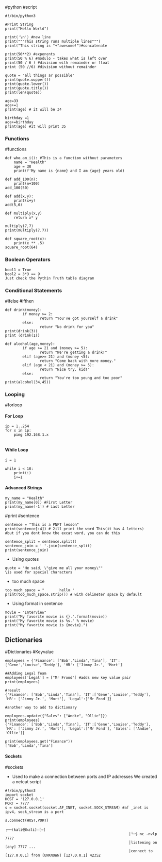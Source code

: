 #python
#script 

```
#!/bin/python3

#Print String
print("Hello World")
```

```
print('\n') #new line
print("""This string runs multiple lines""")
print("This string is "+"awesome!")#concatenate

```

```
print(50**2) #exponents
print(50 % 6) #modulo - takes what is left over
print(50 / 6 ) #division with remainder or float
print (50 //6) #division without remainder
```

```
quote = "all things ar possible"
print(quote.uupper())
print(quote.lower())
print(quote.title())
print(len(quote))
```

```
age=33
age+=1
print(age) # it will be 34

birthday =1
age+=birthday
print(age) #it will print 35

```

### Functions
#functions

```
def who_am_i(): #This is a function without parameters
	name = "Health"
	age = 30
	print(f'My name is {name} and I am {age} years old)
```

```
def add_100(n):
	print(n+100)
add_100(50)
```

```
def add(x,y):
	print(x+y)
add(5,6)
```

```
def multiply(x,y)
	return x* y

multiply(7,7)
print(multiply(7,7))
```

```
def square_root(x):
	print(x ** .5)
square_root(64)
```

### Boolean Operators

```
bool1 = True
bool2 = 3*3 == 9
Just check the Pythin Truth table diagram

```

### Conditional Statements

#ifelse
#ifthen 

```
def drink(money):
        if money >= 2:
                return "You've got yourself a drink"
        else:
                retunr "No drink for you"
print(drink(3))
print (drink(1))

def alcohol(age,money):
        if age >= 21 and (money >= 5):
                return "We're getting a drink!"
        elif (age>= 21) and (money <5):
                return "Come back with more money."
        elif (age < 21) and (money >= 5):
                return "Nice try, kid!"
        else:
                return "You're too young and too poor"
print(alcohol(34,45))

```

### Looping

#forloop
#### For Loop

```
ip = 1..254
for x in ip:
	ping 192.168.1.x
	
```

#### While Loop

```
i = 1

while i < 10:
	print(i)
	i+=1
```

#### Advanced Strings
```
my_name = "Health"
print(my_name[0]) #First Letter
print(my_name[-1]) # Last Letter
```
#print 
#sentence
```
sentence = "This is a PNPT lesson"
print(sentence[:4]) # 2ill print the word This(it has 4 letters)
#but if you dont know the excat word, you can do this

sentence_split = sentence.split()
sentence_join = ' '.join(sentence_split)
print(sentence_join)

```

- Using quotes
```
quote = "He said, \"give me all your money\""
\is used for special characters
```
- too much space
```
too_much_space = "       hello "
print(too_much_space.strip()) # with delimeter space by default
```
- Using format in sentence
```
movie = "Interview"
print("My favorite movie is {}.".format(movie))
print("My favorite movie is %s." % movie)
print("My favorite movie is {movie}.")
```

## Dictionaries

#Dictionaries
#Keyvalue

```
employees = {'Finance': ['Bob','Linda','Tina'], 'IT':['Gene','Louise','Teddy'], 'HR': ['Jimmy Jr.', 'Mort']

##Adding Legal Team
employees['Legal'] = ["Mr Frond"] #adds new key value pair
print(employees)

#result
{'Finance': ['Bob','Linda','Tina'], 'IT':['Gene','Louise','Teddy'], 'HR': ['Jimmy Jr.', 'Mort'], 'Legal':['Mr Fond']}

#another way to add to dictionary

employees.update({"Sales": ["Andie", "Ollie"]})
print(employees)
{'Finance': ['Bob','Linda','Tina'], 'IT':['Gene','Louise','Teddy'], 'HR': ['Jimmy Jr.', 'Mort'], 'Legal':['Mr Fond'], 'Sales': ['Andie', 'Ollie']}

print(employees.get("Finance"))
['Bob','Linda','Tina']
```

#### Sockets

#sockets

- Used to make a connection between ports and IP addresses
We created a netcat script
```
#!/bin/python3                               
import socket
HOST = '127.0.0.1'
PORT = 7777
s = socket.socket(socket.AF_INET, socket.SOCK_STREAM) #af _inet is ipv4, sock_stream is a port

s.connect(HOST,PORT)

```

```
┌──(kali㉿kali)-[~]
                                                         │└─$ nc -nvlp 7777
                                                         │listening on [any] 7777 ...
                                                         │connect to [127.0.0.1] from (UNKNOWN) [127.0.0.1] 42352

```

